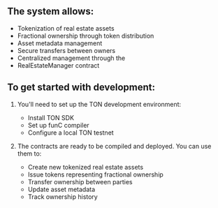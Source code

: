 ## The system allows:

- Tokenization of real estate assets
- Fractional ownership through token distribution
- Asset metadata management
- Secure transfers between owners
- Centralized management through the
- RealEstateManager contract

## To get started with development:

1. You'll need to set up the TON development environment:
    - Install TON SDK
    - Set up funC compiler
    - Configure a local TON testnet

2. The contracts are ready to be compiled and deployed. You can use them to:
    - Create new tokenized real estate assets
    - Issue tokens representing fractional ownership
    - Transfer ownership between parties
    - Update asset metadata
    - Track ownership history